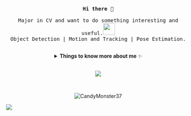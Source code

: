 <p align="center">
  <samp>
    <strong>
      Hi there 👋
    </strong>
    <br><br>
    Major in CV and want to do something interesting and useful.<img src="https://media.giphy.com/media/WUlplcMpOCEmTGBtBW/giphy.gif"  width="32" height="32" /><br>
    Object Detection | Motion and Tracking | Pose Estimation.
    <br><br>
  </samp>
</p>

<details>
  <summary align="center"> <b> Things to know more about me </b> <i>✨</i> </summary>
  
  <br>

---

- 🔭 Studying in an ordinary university
- 🌱 I’m currently learning small object detection
- 💬 Please leave your comments [here](https://github.com/CandyMonster37/CandyMonster37/issues)

---

**- Languages and Tools:**  

<div align="center">

  <code><a href="https://github.com/CandyMonster37?tab=repositories&q=&type=&language=C"><img height="20" src="https://img.shields.io/badge/-C-00ADD8?style=for-the-badge&logo=C&logoColor=fff" style="vertical-align:top; margin:4px"></a></code>
   <code><a href="https://github.com/CandyMonster37?tab=repositories&q=&type=&language=python"><img height="20" src="https://img.shields.io/badge/-Python-0095D5?style=for-the-badge&logo=Python&logoColor=fff" style="vertical-align:top; margin:4px"></a></code>
  <code><a href="https://github.com/CandyMonster37?tab=repositories&q=&type=&language=python"><img height="20" src="https://img.shields.io/badge/-Pytorch-FF7F50?style=for-the-badge&logo=Pytorch&logoColor=fff" style="vertical-align:top; margin:4px"></a></code>

</div>

---

</details>

<br>

<p align="center">
  <img src="https://github-readme-stats.vercel.app/api?username=CandyMonster37&show_icons=true&theme=algolia&include_all_commits=true&hide=contribs&count_private=true&line_height=32" style="vertical-align:top;">  
</p>
<br>
<p align="center"> <img src="https://komarev.com/ghpvc/?username=CandyMonster37&color=blue&label=views" alt="CandyMonster37" /> </p>

<img src="https://camo.githubusercontent.com/a2f4a3a45e5ca8ea9ae5253e808c8d13c709cd54/687474703a2f2f72616e646f6a732e636f6d2f696d616765732f62617273536d616c6c2e676966" />
